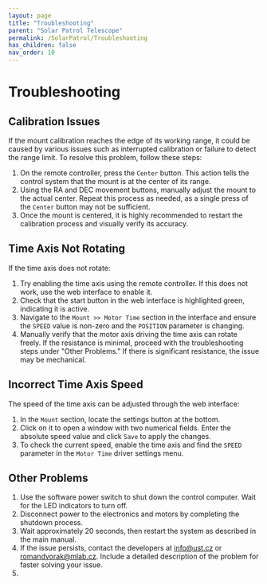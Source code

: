 ```yaml
---
layout: page
title: "Troubleshooting"
parent: "Solar Patrol Telescope"
permalink: /SolarPatrol/Troubleshooting
has_children: false
nav_order: 10
---
```



# Troubleshooting

## Calibration Issues

If the mount calibration reaches the edge of its working range, it could be caused by various issues such as interrupted calibration or failure to detect the range limit. To resolve this problem, follow these steps:

1. On the remote controller, press the `Center` button. This action tells the control system that the mount is at the center of its range.
2. Using the RA and DEC movement buttons, manually adjust the mount to the actual center. Repeat this process as needed, as a single press of the `Center` button may not be sufficient.
3. Once the mount is centered, it is highly recommended to restart the calibration process and visually verify its accuracy.

## Time Axis Not Rotating

If the time axis does not rotate:

1. Try enabling the time axis using the remote controller. If this does not work, use the web interface to enable it.
2. Check that the start button in the web interface is highlighted green, indicating it is active.
3. Navigate to the `Mount >> Motor Time` section in the interface and ensure the `SPEED` value is non-zero and the `POSITION` parameter is changing.
4. Manually verify that the motor axis driving the time axis can rotate freely. If the resistance is minimal, proceed with the troubleshooting steps under "Other Problems." If there is significant resistance, the issue may be mechanical.

## Incorrect Time Axis Speed

The speed of the time axis can be adjusted through the web interface:

1. In the `Mount` section, locate the settings button at the bottom.
2. Click on it to open a window with two numerical fields. Enter the absolute speed value and click `Save` to apply the changes.
3. To check the current speed, enable the time axis and find the `SPEED` parameter in the `Motor Time` driver settings menu.

## Other Problems

1. Use the software power switch to shut down the control computer. Wait for the LED indicators to turn off.
2. Disconnect power to the electronics and motors by completing the shutdown process.
3. Wait approximately 20 seconds, then restart the system as described in the main manual.
4. If the issue persists, contact the developers at [info@ust.cz](mailto\:info@ust.cz) or [romandvorak@mlab.cz](mailto\:romandvorak@mlab.cz). Include a detailed description of the problem for faster solving your issue.
5.
